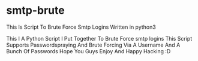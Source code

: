 # smtp-brute
This Is Script To Brute Force Smtp Logins Written in python3

This I A Python Script I Put Together To Brute Force smtp logins This Script Supports Passwordspraying And Brute Forcing Via A Username And A Bunch Of Passwords Hope You Guys Enjoy And Happy Hacking :D
